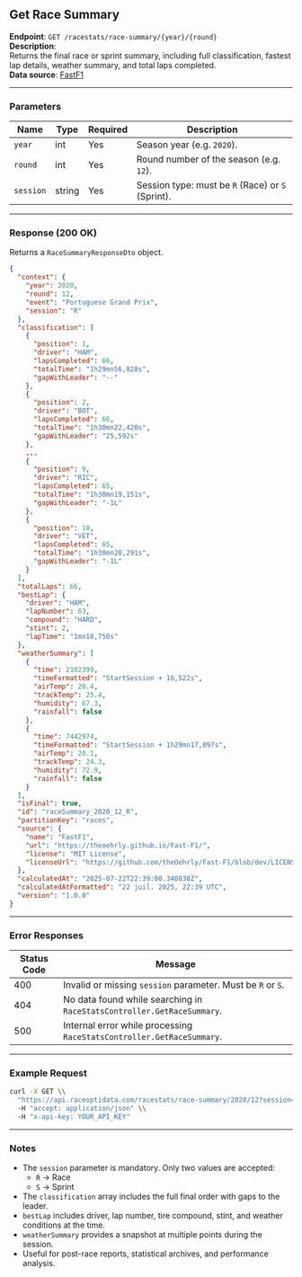 ## Get Race Summary

**Endpoint**: `GET /racestats/race-summary/{year}/{round}`  
**Description**:  
Returns the final race or sprint summary, including full classification, fastest lap details, weather summary, and total laps completed.  
**Data source**: [FastF1](https://theoehrly.github.io/Fast-F1/)

---

### Parameters

| Name      | Type   | Required | Description |
|-----------|--------|----------|-------------|
| `year`    | int    | Yes      | Season year (e.g. `2020`). |
| `round`   | int    | Yes      | Round number of the season (e.g. `12`). |
| `session` | string | Yes      | Session type: must be `R` (Race) or `S` (Sprint). |

---

### Response (200 OK)

Returns a `RaceSummaryResponseDto` object.

```json
{
  "context": {
    "year": 2020,
    "round": 12,
    "event": "Portuguese Grand Prix",
    "session": "R"
  },
  "classification": [
    {
      "position": 1,
      "driver": "HAM",
      "lapsCompleted": 66,
      "totalTime": "1h29mn56,828s",
      "gapWithLeader": "--"
    },
    {
      "position": 2,
      "driver": "BOT",
      "lapsCompleted": 66,
      "totalTime": "1h30mn22,420s",
      "gapWithLeader": "25,592s"
    },
    ...
    {
      "position": 9,
      "driver": "RIC",
      "lapsCompleted": 65,
      "totalTime": "1h30mn19,151s",
      "gapWithLeader": "-1L"
    },
    {
      "position": 10,
      "driver": "VET",
      "lapsCompleted": 65,
      "totalTime": "1h30mn20,291s",
      "gapWithLeader": "-1L"
    }
  ],
  "totalLaps": 66,
  "bestLap": {
    "driver": "HAM",
    "lapNumber": 63,
    "compound": "HARD",
    "stint": 2,
    "lapTime": "1mn18,750s"
  },
  "weatherSummary": [
    {
      "time": 2102399,
      "timeFormatted": "StartSession + 16,522s",
      "airTemp": 20.4,
      "trackTemp": 25.4,
      "humidity": 67.3,
      "rainfall": false
    },
    {
      "time": 7442974,
      "timeFormatted": "StartSession + 1h29mn17,097s",
      "airTemp": 20.1,
      "trackTemp": 24.3,
      "humidity": 72.9,
      "rainfall": false
    }
  ],
  "isFinal": true,
  "id": "raceSummary_2020_12_R",
  "partitionKey": "races",
  "source": {
    "name": "FastF1",
    "url": "https://theoehrly.github.io/Fast-F1/",
    "license": "MIT License",
    "licenseUrl": "https://github.com/theOehrly/Fast-F1/blob/dev/LICENSE"
  },
  "calculatedAt": "2025-07-22T22:39:00.340838Z",
  "calculatedAtFormatted": "22 juil. 2025, 22:39 UTC",
  "version": "1.0.0"
}
```

---

### Error Responses

| Status Code | Message |
|-------------|---------|
| 400         | Invalid or missing `session` parameter. Must be `R` or `S`. |
| 404         | No data found while searching in `RaceStatsController.GetRaceSummary`. |
| 500         | Internal error while processing `RaceStatsController.GetRaceSummary`.  |

---

### Example Request

```bash
curl -X GET \\
  "https://api.raceoptidata.com/racestats/race-summary/2020/12?session=R" \\
  -H "accept: application/json" \\
  -H "x-api-key: YOUR_API_KEY"
```

---

### Notes

- The `session` parameter is mandatory. Only two values are accepted:  
  - `R` → Race  
  - `S` → Sprint  
- The `classification` array includes the full final order with gaps to the leader.  
- `bestLap` includes driver, lap number, tire compound, stint, and weather conditions at the time.  
- `weatherSummary` provides a snapshot at multiple points during the session.  
- Useful for post-race reports, statistical archives, and performance analysis.